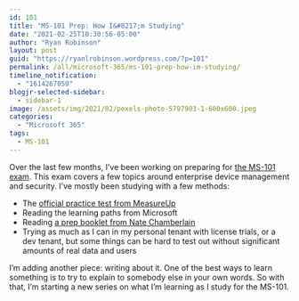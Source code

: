 ```yaml
---
id: 101
title: "MS-101 Prep: How I&#8217;m Studying"
date: "2021-02-25T10:30:56-05:00"
author: "Ryan Robinson"
layout: post
guid: "https://ryanlrobinson.wordpress.com/?p=101"
permalink: /all/microsoft-365/ms-101-prep-how-im-studying/
timeline_notification:
  - "1614267059"
blogjr-selected-sidebar:
  - sidebar-1
image: /assets/img/2021/02/pexels-photo-5797903-1-600x600.jpeg
categories:
  - "Microsoft 365"
tags:
  - MS-101
---
```


Over the last few months, I’ve been working on preparing for [the MS-101 exam](https://docs.microsoft.com/en-us/learn/certifications/exams/ms-101). This exam covers a few topics around enterprise device management and security. I’ve mostly been studying with a few methods:

- The [official practice test from MeasureUp](https://www.measureup.com/ms-101-microsoft-365-mobility-and-security.html)
- Reading the learning paths from Microsoft
- Reading [a prep booklet from Nate Chamberlain](https://www.packtpub.com/product/microsoft-365-mobility-and-security-exam-guide-ms-101/9781838984656)
- Trying as much as I can in my personal tenant with license trials, or a dev tenant, but some things can be hard to test out without significant amounts of real data and users

I’m adding another piece: writing about it. One of the best ways to learn something is to try to explain to somebody else in your own words. So with that, I’m starting a new series on what I’m learning as I study for the MS-101.
